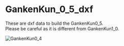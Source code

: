 # GankenKun_0_5_dxf

These are dxf data to build the GankenKun0_5.  
Please be careful as it is different from GankenKun1_0.  

![GankenKun0_4](https://user-images.githubusercontent.com/5755200/37452328-9be1590e-2877-11e8-9663-12e74d04288a.png)
